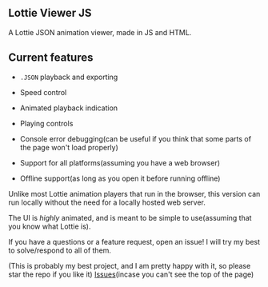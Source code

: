 ## Lottie Viewer JS



A Lottie JSON animation viewer, made in JS and HTML.

## Current features

- `.JSON` playback and exporting

- Speed control

- Animated playback indication

- Playing controls

- Console error debugging(can be useful if you think that some parts of the page won't load properly)

- Support for all platforms(assuming you have a web browser)

- Offline support(as long as you open it before running offline)


Unlike most Lottie animation players that run in the browser, this version can run locally without the need for a locally hosted web server.

The UI is *highly* animated, and is meant to be simple to use(assuming that you know what Lottie is).

If you have a questions or a feature request, open an issue! I will try my best to solve/respond to all of them.

(This is probably my best project, and I am pretty happy with it, so please star the repo if you like it)
[Issues](https://github.com/benni-ben/lottie-viewer-js/issues)(incase you can't see the top of the page)
